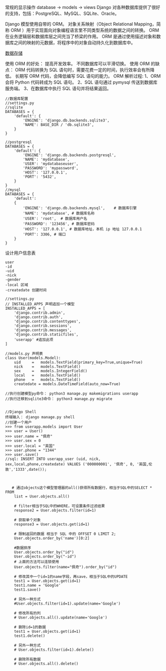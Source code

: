 常规的显示操作
database -> models -> views
Django 对各种数据库提供了很好的支持，包括：PostgreSQL、MySQL、SQLite、Oracle。

Django 模型使用自带的 ORM。
对象关系映射（Object Relational Mapping，简称 ORM ）用于实现面向对象编程语言里不同类型系统的数据之间的转换。
ORM 在业务逻辑层和数据库层之间充当了桥梁的作用。
ORM 是通过使用描述对象和数据库之间的映射的元数据，将程序中的对象自动持久化到数据库中。

[数据存储](./resource/orm-object.png)

使用 ORM 的好处：
提高开发效率。
不同数据库可以平滑切换。
使用 ORM 的缺点：
ORM 代码转换为 SQL 语句时，需要花费一定的时间，执行效率会有所降低。
长期写 ORM 代码，会降低编写 SQL 语句的能力。
ORM 解析过程:
1、ORM 会将 Python 代码转成为 SQL 语句。
2、SQL 语句通过 pymysql 传送到数据库服务端。
3、在数据库中执行 SQL 语句并将结果返回。
```
//数据库配置
//settings.py
//sqlite
DATABASES = {
    'default': {
        'ENGINE': 'django.db.backends.sqlite3',
        'NAME': BASE_DIR / 'db.sqlite3',
    }
}

//postgresql 
DATABASES = {
    'default': {
        'ENGINE': 'django.db.backends.postgresql',
        'NAME': 'mydatabase',
        'USER': 'mydatabaseuser',
        'PASSWORD': 'mypassword',
        'HOST': '127.0.0.1',
        'PORT': '5432',
    }
}
//mysql
DATABASES = { 
    'default': 
    { 
        'ENGINE': 'django.db.backends.mysql',    # 数据库引擎
        'NAME': 'mydatabase', # 数据库名称
        'USER': 'root',  # 数据库用户名
        'PASSWORD': '123456', # 数据库密码
        'HOST': '127.0.0.1', # 数据库地址，本机 ip 地址 127.0.0.1 
        'PORT': 3306, # 端口 
    }  
}
```
设计用户信息表
```
user
-id
-uid
-nick
-gender
-local 区域
-createdate 创建时间
```

```
//settings.py
// INSTALLED_APPS 声明追加一个模型
INSTALLED_APPS = [
    'django.contrib.admin',
    'django.contrib.auth',
    'django.contrib.contenttypes',
    'django.contrib.sessions',
    'django.contrib.messages',
    'django.contrib.staticfiles',
    'userapp' #追加此项
]

//models.py 声明表
class User(models.Model):
    uid     =   models.TextField(primary_key=True,unique=True)
    nick    =   models.TextField()
    sex     =   models.IntegerField()
    local   =   models.TextField()
    phone   =   models.TextField()
    createdate = models.DateTimeField(auto_now=True)
    
//执行创建模型py命令： python3 manage.py makemigrations userapp 
//执行迁移到sqlite3命令： python3 manage.py migrate


//Django Shell
终端输入： django manage.py shell
//创建一个用户
>>> from userapp.models import User
>>> user = User()
>>> user.name = "佩奇"
>>> user.sex = 0
>>> user.local = "英国"
>>> user.phone = "1344"
>>> user.save()
//sql: INSERT INTO userapp_user (uid, nick, sex,local,phone,createdate) VALUES ('000000001', '佩奇', 0, '英国,伦敦','1333',date());



   # 通过objects这个模型管理器的all()获得所有数据行，相当于SQL中的SELECT * FROM
    list = User.objects.all()
        
    # filter相当于SQL中的WHERE，可设置条件过滤结果
    response2 = User.objects.filter(id=1) 
    
    # 获取单个对象
    response3 = User.objects.get(id=1) 
    
    # 限制返回的数据 相当于 SQL 中的 OFFSET 0 LIMIT 2;
    User.objects.order_by('name')[0:2]
    
    #数据排序
    User.objects.order_by("id")
    User.objects.order_by("-id")    
    # 上面的方法可以连锁使用
    User.objects.filter(name="佩奇").order_by("id")
    
    # 修改其中一个id=1的name字段，再save，相当于SQL中的UPDATE
    test1 = User.objects.get(id=1)
    test1.name = 'Google'
    test1.save()
    
    # 另外一种方式
    #User.objects.filter(id=1).update(name='Google')
    
    # 修改所有的列
    # User.objects.all().update(name='Google')
    
    # 删除id=1的数据
    test1 = User.objects.get(id=1)
    test1.delete()
    
    # 另外一种方式
    # User.objects.filter(id=1).delete()
    
    # 删除所有数据
    # User.objects.all().delete()

```